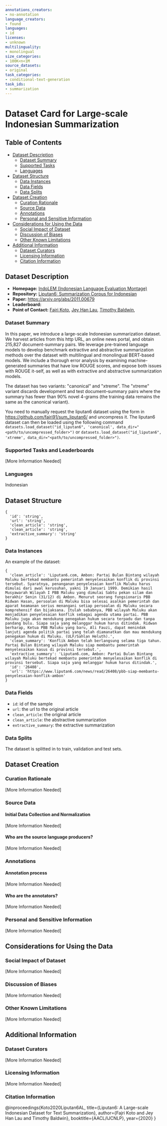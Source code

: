 ```yaml
---
annotations_creators:
- no-annotation
language_creators:
- found
languages:
- id
licenses:
- unknown
multilinguality:
- monolingual
size_categories:
- 100K<n<1M
source_datasets:
- original
task_categories:
- conditional-text-generation
task_ids:
- summarization
---
```


# Dataset Card for Large-scale Indonesian Summarization

## Table of Contents

- [Dataset Description](#dataset-description)
  - [Dataset Summary](#dataset-summary)
  - [Supported Tasks](#supported-tasks-and-leaderboards)
  - [Languages](#languages)
- [Dataset Structure](#dataset-structure)
  - [Data Instances](#data-instances)
  - [Data Fields](#data-instances)
  - [Data Splits](#data-instances)
- [Dataset Creation](#dataset-creation)
  - [Curation Rationale](#curation-rationale)
  - [Source Data](#source-data)
  - [Annotations](#annotations)
  - [Personal and Sensitive Information](#personal-and-sensitive-information)
- [Considerations for Using the Data](#considerations-for-using-the-data)
  - [Social Impact of Dataset](#social-impact-of-dataset)
  - [Discussion of Biases](#discussion-of-biases)
  - [Other Known Limitations](#other-known-limitations)
- [Additional Information](#additional-information)
  - [Dataset Curators](#dataset-curators)
  - [Licensing Information](#licensing-information)
  - [Citation Information](#citation-information)

## Dataset Description

- **Homepage:** [IndoLEM (Indonesian Language Evaluation Montage)](https://indolem.github.io/)
- **Repository:** [Liputan6: Summarization Corpus for Indonesian](https://github.com/fajri91/sum_liputan6/)
- **Paper:** https://arxiv.org/abs/2011.00679
- **Leaderboard:**
- **Point of Contact:** [Fajri Koto](mailto:feryandi.n@gmail.com),
[Jey Han Lau](mailto:jeyhan.lau@gmail.com), [Timothy Baldwin](mailto:tbaldwin@unimelb.edu.au), 

### Dataset Summary

In this paper, we introduce a large-scale Indonesian summarization dataset. We harvest articles from this http URL,
an online news portal, and obtain 215,827 document-summary pairs. We leverage pre-trained language models to develop
benchmark extractive and abstractive summarization methods over the dataset with multilingual and monolingual
BERT-based models. We include a thorough error analysis by examining machine-generated summaries that have
low ROUGE scores, and expose both issues with ROUGE it-self, as well as with extractive and abstractive
summarization models.

The dataset has two variants: "canonical" and "xtreme". The "xtreme" variant discards development and test 
document–summary pairs where the summary has fewer than 90% novel 4-grams (the training data remains the same 
as the canonical variant).

You need to manually request the liputan6 dataset using the form in https://github.com/fajri91/sum_liputan6/
and uncompress it. The liputan6 dataset can then be loaded using the following command 
`datasets.load_dataset("id_liputan6", 'canonical', data_dir="<path/to/uncompressed_folder>")` or
`datasets.load_dataset("id_liputan6", 'xtreme', data_dir="<path/to/uncompressed_folder>")`.
### Supported Tasks and Leaderboards

[More Information Needed]

### Languages
Indonesian

## Dataset Structure
```
{
  'id': 'string',
  'url': 'string',
  'clean_article': 'string',
  'clean_article': 'string',
  'extractive_summary': 'string'
}
```
### Data Instances

An example of the dataset:
```
{
  'clean_article': 'Liputan6.com, Ambon: Partai Bulan Bintang wilayah Maluku bertekad membantu pemerintah menyelesaikan konflik di provinsi tersebut. Syaratnya, penanganan penyelesaian konflik Maluku harus dimulai dari awal kerusuhan, yakni 19 Januari 1999. Demikian hasil Musyawarah Wilayah I PBB Maluku yang dimulai Sabtu pekan silam dan berakhir Senin (31/12) di Ambon. Menurut seorang fungsionaris PBB Ridwan Hasan, persoalan di Maluku bisa selesai asalkan pemerintah dan aparat keamanan serius menangani setiap persoalan di Maluku secara komprehensif dan bijaksana. Itulah sebabnya, PBB wilayah Maluku akan menjadikan penyelesaian konflik sebagai agenda utama partai. PBB Maluku juga akan mendukung penegakan hukum secara terpadu dan tanpa pandang bulu. Siapa saja yang melanggar hukum harus ditindak. Ridwan berharap, Ketua PBB Maluku yang baru, Ali Fauzi, dapat menindak lanjuti agenda politik partai yang telah diamanatkan dan mau mendukung penegakan hukum di Maluku. (ULF/Sahlan Heluth).',
  'clean_summary': 'Konflik Ambon telah berlangsung selama tiga tahun. Partai Bulan Bintang wilayah Maluku siap membantu pemerintah menyelesaikan kasus di provinsi tersebut.',
  'extractive_summary': 'Liputan6.com, Ambon: Partai Bulan Bintang wilayah Maluku bertekad membantu pemerintah menyelesaikan konflik di provinsi tersebut. Siapa saja yang melanggar hukum harus ditindak.',
  'id': '26408',
  'url': 'https://www.liputan6.com/news/read/26408/pbb-siap-membantu-penyelesaian-konflik-ambon'
}

```

### Data Fields
- `id`: id of the sample
- `url`: the url to the original article
- `clean_article`: the original article
- `clean_article`: the abstractive summarization
- `extractive_summary`: the extractive summarization

### Data Splits

The dataset is splitted in to train, validation and test sets.

## Dataset Creation

### Curation Rationale

[More Information Needed]

### Source Data

#### Initial Data Collection and Normalization

[More Information Needed]

#### Who are the source language producers?

[More Information Needed]

### Annotations

#### Annotation process

[More Information Needed]

#### Who are the annotators?
[More Information Needed]

### Personal and Sensitive Information

[More Information Needed]

## Considerations for Using the Data

### Social Impact of Dataset

[More Information Needed]

### Discussion of Biases

[More Information Needed]

### Other Known Limitations

[More Information Needed]

## Additional Information

### Dataset Curators

[More Information Needed]

### Licensing Information

[More Information Needed]

### Citation Information
@inproceedings{Koto2020Liputan6AL,
  title={Liputan6: A Large-scale Indonesian Dataset for Text Summarization},
  author={Fajri Koto and Jey Han Lau and Timothy Baldwin},
  booktitle={AACL/IJCNLP},
  year={2020}
}
